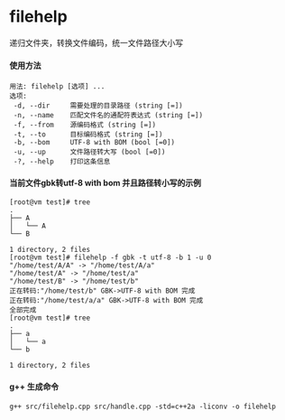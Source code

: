 # filehelp
递归文件夹，转换文件编码，统一文件路径大小写
 #### 使用方法
 
 ```shell
用法: filehelp [选项] ...
选项:
  -d, --dir     需要处理的目录路径 (string [=])
  -n, --name    匹配文件名的通配符表达式 (string [=])
  -f, --from    源编码格式 (string [=])
  -t, --to      目标编码格式 (string [=])
  -b, --bom     UTF-8 with BOM (bool [=0])
  -u, --up      文件路径转大写 (bool [=0])
  -?, --help    打印这条信息
```

 #### 当前文件gbk转utf-8 with bom 并且路径转小写的示例
 
```
[root@vm test]# tree
.
├── A
│   └── A
└── B

1 directory, 2 files
[root@vm test]# filehelp -f gbk -t utf-8 -b 1 -u 0
"/home/test/A/A" -> "/home/test/A/a"
"/home/test/A" -> "/home/test/a"
"/home/test/B" -> "/home/test/b"
正在转码:"/home/test/b" GBK->UTF-8 with BOM 完成
正在转码:"/home/test/a/a" GBK->UTF-8 with BOM 完成
全部完成
[root@vm test]# tree
.
├── a
│   └── a
└── b

1 directory, 2 files
```

 #### g++ 生成命令
 
 `g++ src/filehelp.cpp src/handle.cpp -std=c++2a -liconv -o filehelp`
 
 

